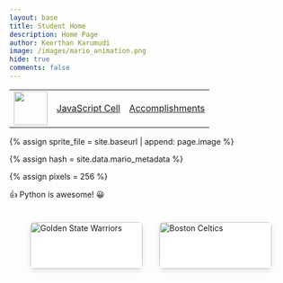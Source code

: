 ```yaml
---
layout: base
title: Student Home 
description: Home Page
author: Keerthan Karumudi
image: /images/mario_animation.png
hide: true
comments: false
---
```


<table>
    <tr>
        <td><img src="{{site.baseurl}}/images/logo.png" height="60" title="Tools" alt=""></td>
        <td><a href="{{site.baseurl}}/Javascript Cell">JavaScript Cell</a></td>
        <td><a href="{{site.baseurl}}/accomplishments">Accomplishments</a></td>
    </tr>
</table>

<!-- Liquid:  statements -->

<!-- Include submenu from _includes to top of pages -->

<!--- Concatenation of site URL to frontmatter image  --->
{% assign sprite_file = site.baseurl | append: page.image %}
<!--- Has is a list variable containing mario metadata for sprite --->
{% assign hash = site.data.mario_metadata %}  
<!--- Size width/height of Sprit images --->
{% assign pixels = 256 %}

<!--- HTML for page contains <p> tag named "Mario" and class properties for a "sprite"  -->

<p id="mario" class="sprite"></p>
  
<!--- Embedded Cascading Style Sheet (CSS) rules, 
        define how HTML elements look 
--->
<style>

  /*CSS style rules for the id and class of the sprite...
  */
  .sprite {
    height: {{pixels}}px;
    width: {{pixels}}px;
    background-image: url('{{sprite_file}}');
    background-repeat: no-repeat;
  }

  /*background position of sprite element
  */
  #mario {
    background-position: calc({{animations[0].col}} * {{pixels}} * -1px) calc({{animations[0].row}} * {{pixels}}* -1px);
  }
</style>

<!--- Embedded executable code--->
<script>
  ////////// convert YML hash to javascript key:value objects /////////

  var mario_metadata = {}; //key, value object
  {% for key in hash %}  
  
  var key = "{{key | first}}"  //key
  var values = {} //values object
  values["row"] = {{key.row}}
  values["col"] = {{key.col}}
  values["frames"] = {{key.frames}}
  mario_metadata[key] = values; //key with values added

  {% endfor %}

  ////////// game object for player /////////

  class Mario {
    constructor(meta_data) {
      this.tID = null;  //capture setInterval() task ID
      this.positionX = 0;  // current position of sprite in X direction
      this.currentSpeed = 0;
      this.marioElement = document.getElementById("mario"); //HTML element of sprite
      this.pixels = {{pixels}}; //pixel offset of images in the sprite, set by liquid constant
      this.interval = 100; //animation time interval
      this.obj = meta_data;
      this.marioElement.style.position = "absolute";
    }

    animate(obj, speed) {
      let frame = 0;
      const row = obj.row * this.pixels;
      this.currentSpeed = speed;

      this.tID = setInterval(() => {
        const col = (frame + obj.col) * this.pixels;
        this.marioElement.style.backgroundPosition = `-${col}px -${row}px`;
        this.marioElement.style.left = `${this.positionX}px`;

        this.positionX += speed;
        frame = (frame + 1) % obj.frames;

        const viewportWidth = window.innerWidth;
        if (this.positionX > viewportWidth - this.pixels) {
          document.documentElement.scrollLeft = this.positionX - viewportWidth + this.pixels;
        }
      }, this.interval);
    }

    startWalking() {
      this.stopAnimate();
      this.animate(this.obj["Walk"], 3);
    }

    startRunning() {
      this.stopAnimate();
      this.animate(this.obj["Run1"], 6);
    }

    startPuffing() {
      this.stopAnimate();
      this.animate(this.obj["Puff"], 0);
    }

    startCheering() {
      this.stopAnimate();
      this.animate(this.obj["Cheer"], 0);
    }

    startFlipping() {
      this.stopAnimate();
      this.animate(this.obj["Flip"], 0);
    }

    startResting() {
      this.stopAnimate();
      this.animate(this.obj["Rest"], 0);
    }

    stopAnimate() {
      clearInterval(this.tID);
    }
  }

  const mario = new Mario(mario_metadata);

  ////////// event control /////////

  window.addEventListener("keydown", (event) => {
    if (event.key === "ArrowRight") {
      event.preventDefault();
      if (event.repeat) {
        mario.startCheering();
      } else {
        if (mario.currentSpeed === 0) {
          mario.startWalking();
        } else if (mario.currentSpeed === 3) {
          mario.startRunning();
        }
      }
    } else if (event.key === "ArrowLeft") {
      event.preventDefault();
      if (event.repeat) {
        mario.stopAnimate();
      } else {
        mario.startPuffing();
      }
    }
  });

  //touch events that enable animations
  window.addEventListener("touchstart", (event) => {
    event.preventDefault(); // prevent default browser action
    if (event.touches[0].clientX > window.innerWidth / 2) {
      // move right
      if (currentSpeed === 0) { // if at rest, go to walking
        mario.startWalking();
      } else if (currentSpeed === 3) { // if walking, go to running
        mario.startRunning();
      }
    } else {
      // move left
      mario.startPuffing();
    }
  });

  //stop animation on window blur
  window.addEventListener("blur", () => {
    mario.stopAnimate();
  });

  //start animation on window focus
  window.addEventListener("focus", () => {
     mario.startFlipping();
  });

  //start animation on page load or page refresh
  document.addEventListener("DOMContentLoaded", () => {
    // adjust sprite size for high pixel density devices
    const scale = window.devicePixelRatio;
    const sprite = document.querySelector(".sprite");
    sprite.style.transform = `scale(${0.2 * scale})`;
    mario.startResting();
  });
</script>

👍 Python is awesome! 😀

<style>
    .logo-container {
        display: inline-block;
        margin: 20px;
        text-align: center;
    }
    .logo-container img {
        width: 200px;
        height: auto;
    }
    .logo-container p {
        font-size: 18px;
        font-weight: bold;
    }
</style>

<div style="display: flex; flex-wrap: wrap; justify-content: center; margin-top: 20px;">

  <!-- Golden State Warriors logo -->
  <div style="background-color: white; border-radius: 8px; box-shadow: 0 4px 8px rgba(0, 0, 0, 0.1); margin: 15px; width: 200px; overflow: hidden; transition: transform 0.2s;">
      <img src="https://upload.wikimedia.org/wikipedia/en/0/01/Golden_State_Warriors_logo.svg" alt="Golden State Warriors" style="width: 100%; height: auto;">
      <div style="padding: 10px; font-size: 18px; font-weight: bold; color: #555;">Golden State Warriors</div>
  </div>

  <!-- Boston Celtics logo -->
  <div style="background-color: white; border-radius: 8px; box-shadow: 0 4px 8px rgba(0, 0, 0, 0.1); margin: 15px; width: 200px; overflow: hidden; transition: transform 0.2s;">
      <img src="https://upload.wikimedia.org/wikipedia/en/8/8f/Boston_Celtics.svg" alt="Boston Celtics" style="width: 100%; height: auto;">
      <div style="padding: 10px; font-size: 18px; font-weight: bold; color: #555;">Boston Celtics</div>
  </div>

<div id="game"></div>

<script>
// JavaScript for Minesweeper Game

document.addEventListener('DOMContentLoaded', function () {
    const gridSize = 10; // Grid size (10x10)
    const mineCount = 15; // Number of mines
    const grid = document.getElementById("game");
    const cells = [];
    let gameOver = false;

    function createBoard() {
        grid.innerHTML = '';
        cells.length = 0;
        gameOver = false;

        // Create grid
        for (let i = 0; i < gridSize; i++) {
            const row = [];
            for (let j = 0; j < gridSize; j++) {
                const cell = document.createElement("button");
                cell.classList.add("cell");
                cell.dataset.x = i;
                cell.dataset.y = j;
                cell.addEventListener('click', () => handleClick(i, j));
                row.push(cell);
                grid.appendChild(cell);
            }
            cells.push(row);
        }

        // Randomly place mines
        let minesPlaced = 0;
        while (minesPlaced < mineCount) {
            const x = Math.floor(Math.random() * gridSize);
            const y = Math.floor(Math.random() * gridSize);
            if (!cells[x][y].classList.contains('mine')) {
                cells[x][y].classList.add('mine');
                minesPlaced++;
            }
        }

        // Calculate numbers for each cell
        for (let i = 0; i < gridSize; i++) {
            for (let j = 0; j < gridSize; j++) {
                if (!cells[i][j].classList.contains('mine')) {
                    const count = countMinesAround(i, j);
                    if (count > 0) cells[i][j].textContent = count;
                }
            }
        }
    }

    function countMinesAround(x, y) {
        let count = 0;
        for (let i = -1; i <= 1; i++) {
            for (let j = -1; j <= 1; j++) {
                const newX = x + i;
                const newY = y + j;
                if (newX >= 0 && newX < gridSize && newY >= 0 && newY < gridSize) {
                    if (cells[newX][newY].classList.contains('mine')) count++;
                }
            }
        }
        return count;
    }

    function handleClick(x, y) {
        if (gameOver || cells[x][y].classList.contains('revealed')) return;

        cells[x][y].classList.add('revealed');
        if (cells[x][y].classList.contains('mine')) {
            revealMines();
            alert('Game Over! You clicked on a mine.');
            gameOver = true;
        } else if (cells[x][y].textContent === '') {
            revealEmpty(x, y);
        }

        // Check if the game is won
        if (checkWin()) {
            alert('Congratulations! You won!');
            gameOver = true;
        }
    }

    function revealMines() {
        for (let i = 0; i < gridSize; i++) {
            for (let j = 0; j < gridSize; j++) {
                if (cells[i][j].classList.contains('mine')) {
                    cells[i][j].classList.add('revealed');
                    cells[i][j].textContent = '💣';
                }
            }
        }
    }

    function revealEmpty(x, y) {
        for (let i = -1; i <= 1; i++) {
            for (let j = -1; j <= 1; j++) {
                const newX = x + i;
                const newY = y + j;
                if (newX >= 0 && newX < gridSize && newY >= 0 && newY < gridSize) {
                    if (!cells[newX][newY].classList.contains('revealed') && !cells[newX][newY].classList.contains('mine')) {
                        cells[newX][newY].classList.add('revealed');
                        if (cells[newX][newY].textContent === '') {
                            revealEmpty(newX, newY);
                        }
                    }
                }
            }
        }
    }

    function checkWin() {
        for (let i = 0; i < gridSize; i++) {
            for (let j = 0; j < gridSize; j++) {
                if (!cells[i][j].classList.contains('mine') && !cells[i][j].classList.contains('revealed')) {
                    return false;
                }
            }
        }
        return true;
    }

    createBoard();
});
</script>

<style>
/* CSS for Minesweeper Game */

#game {
    display: grid;
    grid-template-columns: repeat(10, 40px);
    gap: 2px;
    margin-top: 20px;
}

.cell {
    width: 40px;
    height: 40px;
    background-color: #e0e0e0;
    border: none;
    font-size: 18px;
    cursor: pointer;
    transition: background-color 0.2s;
}

.cell.revealed {
    background-color: #fff;
    border: 1px solid #ccc;
    cursor: default;
}

.cell.mine.revealed {
    color: red;
    font-size: 24px;
}
</style>
